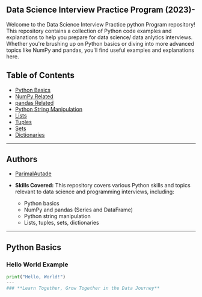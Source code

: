 
## Data Science Interview Practice Program (2023)- 

Welcome to the Data Science Interview Practice python Program repository! This repository contains a collection of Python code examples and explanations to help you prepare for data science/ data anlytics interviews. Whether you're brushing up on Python basics or diving into more advanced topics like NumPy and pandas, you'll find useful examples and explanations here.

## Table of Contents

- [Python Basics](#python-basics)
- [NumPy Related](#numpy-related)
- [pandas Related](#pandas-related)
- [Python String Manipulation](#python-string-manipulation)
- [Lists](#lists)
- [Tuples](#tuples)
- [Sets](#sets)
- [Dictionaries](#dictionaries)

---
## Authors

- [ParimalAutade](https://github.com/ParimalA24-DS)

- **Skills Covered:** This repository covers various Python skills and topics relevant to data science and programming interviews, including:
  - Python basics
  - NumPy and pandas (Series and DataFrame)
  - Python string manipulation
  - Lists, tuples, sets, dictionaries
---
## Python Basics

### Hello World Example
```python
print("Hello, World!")
---
### **Learn Together, Grow Together in the Data Journey**
